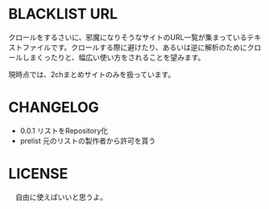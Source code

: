 BLACKLIST URL
=============

 クロールをするさいに、邪魔になりそうなサイトのURL一覧が集まっているテキストファイルです。クロールする際に避けたり、あるいは逆に解析のためにクロールしまくったりと、幅広い使い方をされることを望みます。

 現時点では、2chまとめサイトのみを扱っています。

CHANGELOG
=========

* 0.0.1 リストをRepository化
* prelist 元のリストの製作者から許可を貰う
 

LICENSE
=======

　自由に使えばいいと思うよ。
